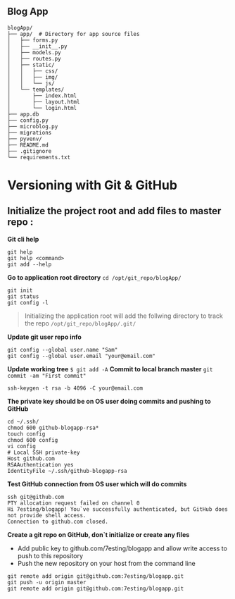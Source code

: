 ## Blog App
```
blogApp/
├── app/  # Directory for app source files
│   ├── forms.py
│   ├── __init__.py
│   ├── models.py
│   ├── routes.py
│   ├── static/
│   │   ├── css/
│   │   ├── img/
│   │   └── js/
│   └── templates/
│       ├── index.html
│       ├── layout.html
│       └── login.html
├── app.db
├── config.py
├── microblog.py
├── migrations
├── pyvenv/
├── README.md
├── .gitignore
└── requirements.txt
```

# Versioning with Git & GitHub

## Initialize the project root and add files to master repo :
**Git cli help**
```
git help
git help <command>
git add --help
```

**Go to application root directory** `cd /opt/git_repo/blogApp/`
```
git init
git status
git config -l
```
>Initializing the application root will add the follwing directory to track the repo `/opt/git_repo/blogApp/.git/`

**Update git user repo info**
```
git config --global user.name "Sam"
git config --global user.email "your@email.com"
```
**Update working tree** `$ git add -A`
**Commit to local branch master** `git commit -am "First commit"`
```
ssh-keygen -t rsa -b 4096 -C your@email.com
```
**The private key should be on OS user doing commits and pushing to GitHub**
```
cd ~/.ssh/
chmod 600 github-blogapp-rsa*
touch config
chmod 600 config
vi config
# Local SSH private-key
Host github.com
RSAAuthentication yes
IdentityFile ~/.ssh/github-blogapp-rsa
```

**Test GitHub connection from OS user which will do commits**
```
ssh git@github.com
PTY allocation request failed on channel 0
Hi 7esting/blogapp! You`ve successfully authenticated, but GitHub does not provide shell access.
Connection to github.com closed.
```

**Create a git repo on GitHub, don`t initialize or create any files**
* Add public key to github.com/7esting/blogapp and allow write access to push to this repository
* Push the new repository on your host from the command line
```
git remote add origin git@github.com:7esting/blogapp.git
git push -u origin master
git remote add origin git@github.com:7esting/blogapp.git
```

